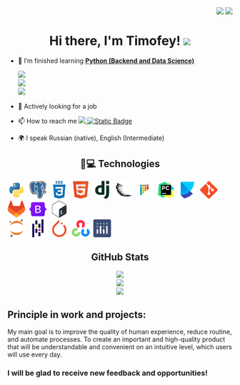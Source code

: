 <div align="right">
  <img src="https://komarev.com/ghpvc/?username=volkov-timofey">
  <img src="https://badges.pufler.dev/visits/volkov-timofey/volkov-timofey?color=black&logo=github&style=flat-square">
</div>
<h1 align="center">Hi there, I'm Timofey! 
<img src="https://github.com/blackcater/blackcater/raw/main/images/Hi.gif" height="32"/></h1>


- 🌱 I’m finished learning <a href="https://github.com/volkov-timofey/volkov-timofey/tree/main/Sertificates">**Python (Backend and Data Science)**</a>
  <div><a href="https://ru.hexlet.io/u/volkov_tim">
   <img src="https://img.shields.io/badge/Hexlet-grey?style=style=flat-square&logo=hexlet&logoColor=white">
  </a></div>
  <div><a href="https://team.cft.ru/start/school/computervision">
   <img src="https://img.shields.io/badge/CFT-red?style=style=flat-square&logo=CFT&logoColor=white">
  </a></div>
  <div><a href="https://practicum.yandex.ru/data-scientist/">
   <img src="https://img.shields.io/badge/Yandex-white?style=style=flat-square&logo=Yandex&textColor=red">
  </a>
  </div>
- 🤝 Actively looking for a job
- 📫 How to reach me
  <a href="https://t.me/Vol_Tim">
    <img src="https://img.shields.io/badge/-telegram-0088cc?style=style=flat-square&logo=telegram&logoColor=white" />
  </a>
  <a href="mailto:volkow.timofey@yandex.ru">
    <img alt="Static Badge" src="https://img.shields.io/badge/Email-for_contact-green?style=style=flat-square">
  </a>

- 🌍 I speak Russian (native), English (Intermediate)

<h2 align="center">🚀💻 Technologies</h2>
<div>
  <img src="https://github.com/devicons/devicon/blob/master/icons/python/python-original.svg" title="Python" alt="Python" width="40" height="40"/>&nbsp;
  <img src="https://github.com/devicons/devicon/blob/master/icons/postgresql/postgresql-original.svg"  title="Postgresql" alt="Postgresql" width="40" height="40"/>&nbsp;
  <img src="https://github.com/devicons/devicon/blob/master/icons/css3/css3-plain-wordmark.svg"  title="CSS3" alt="CSS" width="40" height="40"/>&nbsp;
  <img src="https://github.com/devicons/devicon/blob/master/icons/html5/html5-original.svg" title="HTML5" alt="HTML" width="40" height="40"/>&nbsp;
  <img src="https://github.com/devicons/devicon/blob/master/icons/django/django-plain.svg" title="django" alt="django" width="40" height="40"/>&nbsp;
  <img src="https://github.com/devicons/devicon/blob/master/icons/flask/flask-original.svg" title="flask" alt="flask" width="40" height="40"/>&nbsp;
  <img src="https://github.com/devicons/devicon/blob/master/icons/pytest/pytest-original.svg" title="pytest" alt="pytest" width="40" height="40"/>&nbsp;
  <img src="https://github.com/devicons/devicon/blob/master/icons/pycharm/pycharm-original.svg" title="pycharm" alt="pycharm" width="40" height="40"/>&nbsp;
  <img src="https://github.com/devicons/devicon/blob/master/icons/poetry/poetry-original.svg" title="poetry" alt="poetry" width="40" height="40"/>&nbsp;
  <img src="https://github.com/devicons/devicon/blob/master/icons/git/git-original.svg" title="git" alt="git" width="40" height="40"/>&nbsp;
  <img src="https://github.com/devicons/devicon/blob/master/icons/gitlab/gitlab-original.svg" title="gitlab" alt="gitlab" width="40" height="40"/>&nbsp;
  <img src="https://github.com/devicons/devicon/blob/master/icons/bootstrap/bootstrap-original.svg" title="bootstrap" alt="bootstrap" width="40" height="40"/>&nbsp;
  <img src="https://github.com/devicons/devicon/blob/master/icons/bash/bash-original.svg" title="bash" alt="bash" width="40" height="40"/>&nbsp;
</div>
<div>
  <img src="https://github.com/devicons/devicon/blob/master/icons/jupyter/jupyter-original.svg" title="jupyter" alt="jupyter" width="40" height="40"/>&nbsp;
  <img src="https://github.com/devicons/devicon/blob/master/icons/pandas/pandas-original.svg"  title="pandas" alt="pandas" width="40" height="40"/>&nbsp;
  <img src="https://github.com/devicons/devicon/blob/master/icons/pytorch/pytorch-original.svg"  title="pytorch" alt="pytorch" width="40" height="40"/>&nbsp;
  <img src="https://github.com/devicons/devicon/blob/master/icons/opencv/opencv-original.svg" title="opencv" alt="opencv" width="40" height="40"/>&nbsp;
  <img src="https://github.com/devicons/devicon/blob/master/icons/plotly/plotly-original.svg" title="plotly" alt="plotly" width="40" height="40"/>&nbsp;
</div>

<h2 align="center">GitHub Stats</h2>
<div align="center">
 <img src="https://github-profile-trophy.vercel.app/?username=volkov-timofey&theme=gruvbox&rank=B,C&column=5">
</div>
<div align="center">
  <img src="https://github-readme-stats.vercel.app/api/top-langs/?username=volkov-timofey&layout=compact&theme=dark"> 
</div>
<div align="center">
  <!-- <img src="https://github-readme-activity-graph.vercel.app/graph?username=volkov-timofey&theme=github"> -->
  <img src="https://github-profile-summary-cards.vercel.app/api/cards/profile-details?username=volkov-timofey&theme=solarized_dark">
</div>

<h2 align="left">Principle in work and projects:</h2>
<p>My main goal is to improve the quality of human experience, reduce routine, and automate processes.
To create an important and high-quality product that will be understandable and convenient on an intuitive level, which users will use every day.</p>

<h3 align="left">I will be glad to receive new feedback and opportunities!</h3>
